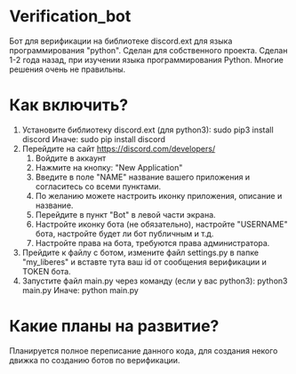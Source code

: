# Verification_bot

Бот для верификации на библиотеке discord.ext для языка программирования "python". Сделан для собственного проекта. Сделан 1-2 года назад, при изучении языка программирования Python. Многие решения очень не правильны.

# Как включить?

1. Установите библиотеку discord.ext (для python3): sudo pip3 install discord
   Иначе: sudo pip install discord
2. Перейдите на сайт https://discord.com/developers/
   1. Войдите в аккаунт
   2. Нажмите на кнопку: "New Application"
   3. Введите в поле "NAME" название вашего приложения и согласитесь со всеми пунктами.
   4. По желанию можете настроить иконку приложения, описание и название.
   5. Перейдите в пункт "Bot" в левой части экрана.
   6. Настройте иконку бота (не обязательно), настройте "USERNAME" бота, настройте будет ли бот публичным и т.д.
   7. Настройте права на бота, требуются права админиcтратора.
3. Прейдите к файлу с ботом, измените файл settings.py в папке "my_liberes" и вставте тута ваш id от сообщения верификации и TOKEN бота.
5. Запустите файл main.py через команду (если у вас python3): python3 main.py
   Иначе: python main.py

# Какие планы на развитие?

Планируется полное переписание данного кода, для создания некого движка по созданию ботов по верификации.
